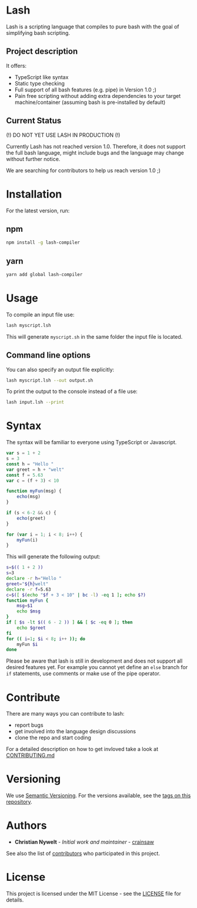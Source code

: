 # Lash

Lash is a scripting language that compiles to pure bash with the goal of simplifying bash scripting.

## Project description

It offers:
* TypeScript like syntax
* Static type checking
* Full support of all bash features (e.g. pipe) in Version 1.0 ;)
* Pain free scripting without adding extra dependencies to your target machine/container (assuming bash is pre-installed by default)

## Current Status

(!) DO NOT YET USE LASH IN PRODUCTION (!)

Currently Lash has not reached version 1.0. Therefore, it does not support the full bash language, might include bugs and the language may change without further notice.

We are searching for contributors to help us reach version 1.0 ;)

# Installation

For the latest version, run:

## npm

```bash
npm install -g lash-compiler
```

## yarn

```bash
yarn add global lash-compiler
```

# Usage
To compile an input file use:
```bash
lash myscript.lsh
```
This will generate `myscript.sh` in the same folder the input file is located.

## Command line options
You can also specify an output file explicitly:
```bash
lash myscript.lsh --out output.sh
```

To print the output to the console instead of a file use:
```bash
lash input.lsh --print
```

# Syntax
The syntax will be familiar to everyone using TypeScript or Javascript.
```javascript
var s = 1 + 2
s = 3
const h = "Hello "
var greet = h + "welt"
const f = 5.63
var c = (f + 3) < 10

function myFun(msg) {
	echo(msg)
}

if (s < 6-2 && c) {
	echo(greet)
}

for (var i = 1; i < 8; i++) {
	myFun(i)
}
```

This will generate the following output:
```bash
s=$(( 1 + 2 ))
s=3
declare -r h="Hello "
greet="${h}welt"
declare -r f=5.63
c=$([ $(echo "$f + 3 < 10" | bc -l) -eq 1 ]; echo $?)
function myFun {
	msg=$1
	echo $msg
}
if [ $s -lt $(( 6 - 2 )) ] && [ $c -eq 0 ]; then
	echo $greet
fi
for (( i=1; $i < 8; i++ )); do
	myFun $i
done
```

Please be aware that lash is still in development and does not support all desired features yet. For example you cannot yet define an `else` branch for `if` statements, use comments or make use of the pipe operator.

# Contribute

There are many ways you can contribute to lash:
- report bugs
- get involved into the language design discussions
- clone the repo and start coding

For a detailed description on how to get invloved take a look at [CONTRIBUTING.md](./CONTRIBUTE.md)

# Versioning

We use [Semantic Versioning](http://semver.org/). For the versions available, see the [tags on this repository](https://github.com/crainsaw/lash/tags).

# Authors

* **Christian Nywelt** - *Initial work and maintainer* - [crainsaw](https://github.com/crainsaw)

See also the list of [contributors](https://github.com/crainsaw/lash/graphs/contributors) who participated in this project.

# License

This project is licensed under the MIT License - see the [LICENSE](LICENSE) file for details.
